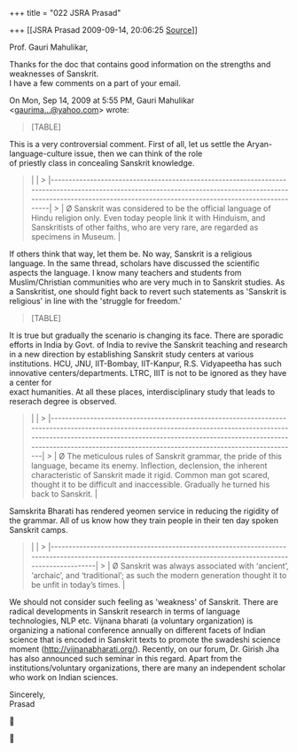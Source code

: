 +++
title = "022 JSRA Prasad"

+++
[[JSRA Prasad	2009-09-14, 20:06:25 [Source](https://groups.google.com/g/bvparishat/c/XPU2nF4QEoU)]]



Prof. Gauri Mahulikar,  
  
Thanks for the doc that contains good information on the strengths and weaknesses of Sanskrit.  
I have a few comments on a part of your email.  
  

On Mon, Sep 14, 2009 at 5:55 PM, Gauri Mahulikar \<[gaurima...@yahoo.com]()\> wrote:  

> [TABLE]

This is a very controversial comment. First of all, let us settle the Aryan-language-culture issue, then we can think of the role  
of priestly class in concealing Sanskrit knowledge.  
  

> |                                                                                                                                                                                                                       | > |-----------------------------------------------------------------------------------------------------------------------------------------------------------------------------------------------------------------------| > | Ø Sanskrit was considered to be the official language of Hindu religion only. Even today people link it with Hinduism, and Sanskritists of other faiths, who are very rare, are regarded as specimens in Museum. |

If others think that way, let them be. No way, Sanskrit is a religious language. In the same thread, scholars have discussed the scientific aspects the language. I know many teachers and students from Muslim/Christian communities who are very much in to Sanskrit studies. As a Sanskritist, one should fight back to revert such statements as 'Sanskrit is religious' in line with the 'struggle for freedom.'  
  

> [TABLE]

It is true but gradually the scenario is changing its face. There are sporadic efforts in India by Govt. of India to revive the Sanskrit teaching and research in a new direction by establishing Sanskrit study centers at various institutions. HCU, JNU, IIT-Bombay, IIT-Kanpur, R.S. Vidyapeetha has such innovative centers/departments. LTRC, IIIT is not to be ignored as they have a center for  
exact humanities. At all these places, interdisciplinary study that leads to reserach degree is observed.  
  

> |                                                                                                                                                                                                                                                                                             | > |---------------------------------------------------------------------------------------------------------------------------------------------------------------------------------------------------------------------------------------------------------------------------------------------| > | Ø The meticulous rules of Sanskrit grammar, the pride of this language, became its enemy. Inflection, declension, the inherent characteristic of Sanskrit made it rigid. Common man got scared, thought it to be difficult and inaccessible. Gradually he turned his back to Sanskrit. |

Samskrita Bharati has rendered yeomen service in reducing the rigidity of the grammar. All of us know how they train people in their ten day spoken Sanskrit camps.  
  

> |                                                                                                                                                            | > |------------------------------------------------------------------------------------------------------------------------------------------------------------| > | Ø Sanskrit was always associated with ‘ancient’, ‘archaic’, and ‘traditional’; as such the modern generation thought it to be unfit in today’s times. |

We should not consider such feeling as 'weakness' of Sanskrit. There are radical developments in Sanskrit research in terms of language technologies, NLP etc. Vijnana bharati (a voluntary organization) is organizing a national conference annually on different facets of Indian science that is encoded in Sanskrit texts to promote the swadeshi science moment (<http://vijnanabharati.org/>). Recently, on our forum, Dr. Girish Jha has also announced such seminar in this regard. Apart from the institutions/voluntary organizations, there are many an independent scholar who work on Indian sciences.  

  
Sincerely,  
Prasad  





